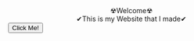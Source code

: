 <center>☢Welcome☢</center>
<center>✔This is my Website that I made✔</center>
<input type="button" value="Click Me!" style="text-align: center; color: black">
